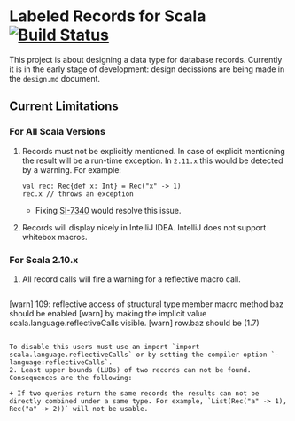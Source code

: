 Labeled Records for Scala [![Build Status](https://travis-ci.org/vjovanov/refined-records.png?branch=master)](https://travis-ci.org/vjovanov/refined-records)
================================================

This project is about designing a data type for database records. Currently it is in the early stage of development: design decissions are being made in the `design.md` document.

## Current Limitations
### For All Scala Versions

1. Records must not be explicitly mentioned. In case of explicit mentioning the result will be a run-time exception. In `2.11.x` this would be detected by a warning. For example:

   ```
   val rec: Rec{def x: Int} = Rec("x" -> 1)
   rec.x // throws an exception
   ```
   + Fixing [SI-7340](https://issues.scala-lang.org/browse/SI-7340) would resolve this issue.

2. Records will display nicely in IntelliJ IDEA. IntelliJ does not support whitebox macros.

### For Scala 2.10.x

1. All record calls will fire a warning for a reflective macro call.

   ```
[warn] 109: reflective access of structural type member macro method baz should be enabled
[warn] by making the implicit value scala.language.reflectiveCalls visible.
[warn]     row.baz should be (1.7)
   ```

   To disable this users must use an import `import scala.language.reflectiveCalls` or by setting the compiler option `-language:reflectiveCalls`.
2. Least upper bounds (LUBs) of two records can not be found. Consequences are the following:

   + If two queries return the same records the results can not be directly combined under a same type. For example, `List(Rec("a" -> 1), Rec("a" -> 2))` will not be usable.
